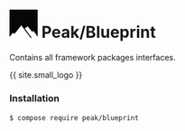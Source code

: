 # <img src="https://raw.githubusercontent.com/peakphp/art/master/logo-clean-50x50.png" alt="Peak"> Peak/Blueprint

Contains all framework packages interfaces.

{{ site.small_logo }}

### Installation

```
$ compose require peak/blueprint
```